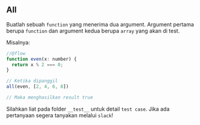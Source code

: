 ## All

Buatlah sebuah `function` yang menerima dua argument. Argument pertama berupa `function` dan argument kedua berupa `array` yang akan di test.

Misalnya:
```js
//@flow
function even(x: number) {
  return x % 2 === 0;
}

// Ketika dipanggil
all(even, [2, 4, 6, 8])

// Maka menghasilkan result true
```

Silahkan liat pada folder `__test__` untuk detail `test case`. Jika ada pertanyaan segera tanyakan melalui `slack`!
